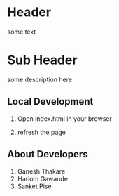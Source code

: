 # Header
some text

# Sub Header

some description here

## Local Development

1. Open index.html in your browser

2. refresh the page 

## About Developers
1. Ganesh Thakare
2. Hariom Gawande
3. Sanket Pise

